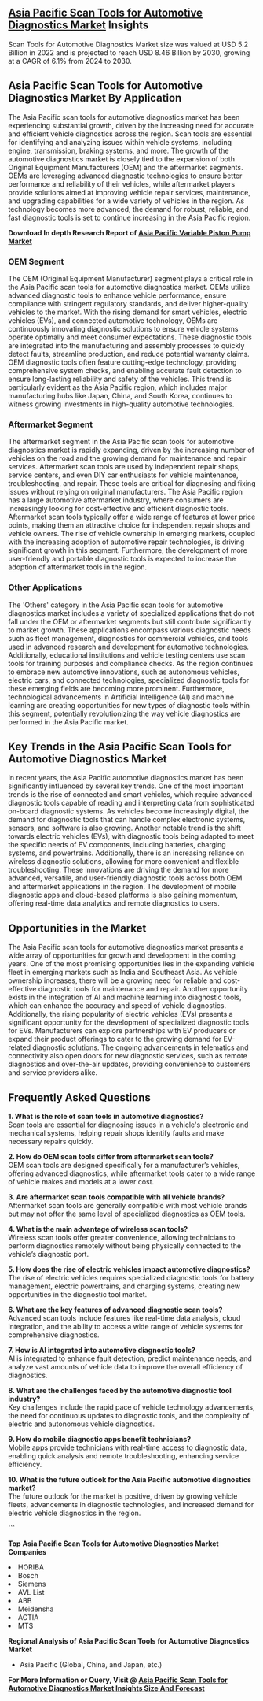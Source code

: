 <h2><a href="https://www.verifiedmarketreports.com/download-sample/?rid=313554&amp;utm_source=Github-Feb&amp;utm_medium=225" target="_blank">Asia Pacific Scan Tools for Automotive Diagnostics Market</a> Insights</h2><p>Scan Tools for Automotive Diagnostics Market size was valued at USD 5.2 Billion in 2022 and is projected to reach USD 8.46 Billion by 2030, growing at a CAGR of 6.1% from 2024 to 2030.</p><p><h2>Asia Pacific Scan Tools for Automotive Diagnostics Market By Application</h2> <p>The Asia Pacific scan tools for automotive diagnostics market has been experiencing substantial growth, driven by the increasing need for accurate and efficient vehicle diagnostics across the region. Scan tools are essential for identifying and analyzing issues within vehicle systems, including engine, transmission, braking systems, and more. The growth of the automotive diagnostics market is closely tied to the expansion of both Original Equipment Manufacturers (OEM) and the aftermarket segments. OEMs are leveraging advanced diagnostic technologies to ensure better performance and reliability of their vehicles, while aftermarket players provide solutions aimed at improving vehicle repair services, maintenance, and upgrading capabilities for a wide variety of vehicles in the region. As technology becomes more advanced, the demand for robust, reliable, and fast diagnostic tools is set to continue increasing in the Asia Pacific region. <strong><p><strong>Download In depth Research Report of <a href="https://www.verifiedmarketreports.com/download-sample/?rid=236118&amp;utm_source=Pulse-Dec&amp;utm_medium=225" target="_blank">Asia Pacific Variable Piston Pump Market</a></strong></p></strong></p> <h3>OEM Segment</h3> <p>The OEM (Original Equipment Manufacturer) segment plays a critical role in the Asia Pacific scan tools for automotive diagnostics market. OEMs utilize advanced diagnostic tools to enhance vehicle performance, ensure compliance with stringent regulatory standards, and deliver higher-quality vehicles to the market. With the rising demand for smart vehicles, electric vehicles (EVs), and connected automotive technology, OEMs are continuously innovating diagnostic solutions to ensure vehicle systems operate optimally and meet consumer expectations. These diagnostic tools are integrated into the manufacturing and assembly processes to quickly detect faults, streamline production, and reduce potential warranty claims. OEM diagnostic tools often feature cutting-edge technology, providing comprehensive system checks, and enabling accurate fault detection to ensure long-lasting reliability and safety of the vehicles. This trend is particularly evident as the Asia Pacific region, which includes major manufacturing hubs like Japan, China, and South Korea, continues to witness growing investments in high-quality automotive technologies.</p> <h3>Aftermarket Segment</h3> <p>The aftermarket segment in the Asia Pacific scan tools for automotive diagnostics market is rapidly expanding, driven by the increasing number of vehicles on the road and the growing demand for maintenance and repair services. Aftermarket scan tools are used by independent repair shops, service centers, and even DIY car enthusiasts for vehicle maintenance, troubleshooting, and repair. These tools are critical for diagnosing and fixing issues without relying on original manufacturers. The Asia Pacific region has a large automotive aftermarket industry, where consumers are increasingly looking for cost-effective and efficient diagnostic tools. Aftermarket scan tools typically offer a wide range of features at lower price points, making them an attractive choice for independent repair shops and vehicle owners. The rise of vehicle ownership in emerging markets, coupled with the increasing adoption of automotive repair technologies, is driving significant growth in this segment. Furthermore, the development of more user-friendly and portable diagnostic tools is expected to increase the adoption of aftermarket tools in the region.</p> <h3>Other Applications</h3> <p>The 'Others' category in the Asia Pacific scan tools for automotive diagnostics market includes a variety of specialized applications that do not fall under the OEM or aftermarket segments but still contribute significantly to market growth. These applications encompass various diagnostic needs such as fleet management, diagnostics for commercial vehicles, and tools used in advanced research and development for automotive technologies. Additionally, educational institutions and vehicle testing centers use scan tools for training purposes and compliance checks. As the region continues to embrace new automotive innovations, such as autonomous vehicles, electric cars, and connected technologies, specialized diagnostic tools for these emerging fields are becoming more prominent. Furthermore, technological advancements in Artificial Intelligence (AI) and machine learning are creating opportunities for new types of diagnostic tools within this segment, potentially revolutionizing the way vehicle diagnostics are performed in the Asia Pacific market.</p> <h2>Key Trends in the Asia Pacific Scan Tools for Automotive Diagnostics Market</h2> <p>In recent years, the Asia Pacific automotive diagnostics market has been significantly influenced by several key trends. One of the most important trends is the rise of connected and smart vehicles, which require advanced diagnostic tools capable of reading and interpreting data from sophisticated on-board diagnostic systems. As vehicles become increasingly digital, the demand for diagnostic tools that can handle complex electronic systems, sensors, and software is also growing. Another notable trend is the shift towards electric vehicles (EVs), with diagnostic tools being adapted to meet the specific needs of EV components, including batteries, charging systems, and powertrains. Additionally, there is an increasing reliance on wireless diagnostic solutions, allowing for more convenient and flexible troubleshooting. These innovations are driving the demand for more advanced, versatile, and user-friendly diagnostic tools across both OEM and aftermarket applications in the region. The development of mobile diagnostic apps and cloud-based platforms is also gaining momentum, offering real-time data analytics and remote diagnostics to users.</p> <h2>Opportunities in the Market</h2> <p>The Asia Pacific scan tools for automotive diagnostics market presents a wide array of opportunities for growth and development in the coming years. One of the most promising opportunities lies in the expanding vehicle fleet in emerging markets such as India and Southeast Asia. As vehicle ownership increases, there will be a growing need for reliable and cost-effective diagnostic tools for maintenance and repair. Another opportunity exists in the integration of AI and machine learning into diagnostic tools, which can enhance the accuracy and speed of vehicle diagnostics. Additionally, the rising popularity of electric vehicles (EVs) presents a significant opportunity for the development of specialized diagnostic tools for EVs. Manufacturers can explore partnerships with EV producers or expand their product offerings to cater to the growing demand for EV-related diagnostic solutions. The ongoing advancements in telematics and connectivity also open doors for new diagnostic services, such as remote diagnostics and over-the-air updates, providing convenience to customers and service providers alike.</p> <h2>Frequently Asked Questions</h2> <p><strong>1. What is the role of scan tools in automotive diagnostics?</strong><br> Scan tools are essential for diagnosing issues in a vehicle's electronic and mechanical systems, helping repair shops identify faults and make necessary repairs quickly.</p> <p><strong>2. How do OEM scan tools differ from aftermarket scan tools?</strong><br> OEM scan tools are designed specifically for a manufacturer’s vehicles, offering advanced diagnostics, while aftermarket tools cater to a wide range of vehicle makes and models at a lower cost.</p> <p><strong>3. Are aftermarket scan tools compatible with all vehicle brands?</strong><br> Aftermarket scan tools are generally compatible with most vehicle brands but may not offer the same level of specialized diagnostics as OEM tools.</p> <p><strong>4. What is the main advantage of wireless scan tools?</strong><br> Wireless scan tools offer greater convenience, allowing technicians to perform diagnostics remotely without being physically connected to the vehicle’s diagnostic port.</p> <p><strong>5. How does the rise of electric vehicles impact automotive diagnostics?</strong><br> The rise of electric vehicles requires specialized diagnostic tools for battery management, electric powertrains, and charging systems, creating new opportunities in the diagnostic tool market.</p> <p><strong>6. What are the key features of advanced diagnostic scan tools?</strong><br> Advanced scan tools include features like real-time data analysis, cloud integration, and the ability to access a wide range of vehicle systems for comprehensive diagnostics.</p> <p><strong>7. How is AI integrated into automotive diagnostic tools?</strong><br> AI is integrated to enhance fault detection, predict maintenance needs, and analyze vast amounts of vehicle data to improve the overall efficiency of diagnostics.</p> <p><strong>8. What are the challenges faced by the automotive diagnostic tool industry?</strong><br> Key challenges include the rapid pace of vehicle technology advancements, the need for continuous updates to diagnostic tools, and the complexity of electric and autonomous vehicle diagnostics.</p> <p><strong>9. How do mobile diagnostic apps benefit technicians?</strong><br> Mobile apps provide technicians with real-time access to diagnostic data, enabling quick analysis and remote troubleshooting, enhancing service efficiency.</p> <p><strong>10. What is the future outlook for the Asia Pacific automotive diagnostics market?</strong><br> The future outlook for the market is positive, driven by growing vehicle fleets, advancements in diagnostic technologies, and increased demand for electric vehicle diagnostics in the region.</p> ```</p><p><strong>Top Asia Pacific Scan Tools for Automotive Diagnostics Market Companies</strong></p><div data-test-id=""><p><li>HORIBA</li><li> Bosch</li><li> Siemens</li><li> AVL List</li><li> ABB</li><li> Meidensha</li><li> ACTIA</li><li> MTS</li></p><div><strong>Regional Analysis of&nbsp;Asia Pacific Scan Tools for Automotive Diagnostics Market</strong></div><ul><li dir="ltr"><p dir="ltr">Asia Pacific (Global, China, and Japan, etc.)</p></li></ul><p><strong>For More Information or Query, Visit @&nbsp;</strong><strong><a href="https://www.verifiedmarketreports.com/product/scan-tools-for-automotive-diagnostics-market/?utm_source=Github-Feb&amp;utm_medium=225" target="_blank">Asia Pacific Scan Tools for Automotive Diagnostics Market Insights Size And Forecast</a></strong></p></div><h2>&nbsp;</h2><div data-test-id="">&nbsp;</div>
